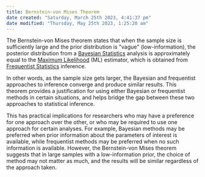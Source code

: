```yaml
---
title: Bernstein-von Mises Theorem
date created: "Saturday, March 25th 2023, 4:41:37 pm"
date modified: "Thursday, May 25th 2023, 1:25:20 am"
---
```


The Bernstein-von Mises theorem states that when the sample size is sufficiently large and the prior distribution is "vague" (low-information), the posterior distribution from a [Bayesian Statistics](Bayesian%20Statistics.md) analysis is approximately equal to the [Maximum Likelihood](Maximum%20Likelihood.md) (ML) estimator, which is obtained from [Frequentist Statistics](Frequentist%20Statistics.md) inference.

In other words, as the sample size gets larger, the Bayesian and frequentist approaches to inference converge and produce similar results. This theorem provides a justification for using either Bayesian or frequentist methods in certain situations, and helps bridge the gap between these two approaches to statistical inference.

This has practical implications for researchers who may have a preference for one approach over the other, or who may be required to use one approach for certain analyses. For example, Bayesian methods may be preferred when prior information about the parameters of interest is available, while frequentist methods may be preferred when no such information is available. However, the Bernstein-von Mises theorem suggests that in large samples with a low-information prior, the choice of method may not matter as much, and the results will be similar regardless of the approach taken.
